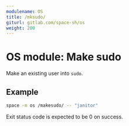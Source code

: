 ```yaml
---
modulename: OS
title: /mksudo/
giturl: gitlab.com/space-sh/os
weight: 200
---
```

# OS module: Make sudo

Make an existing user into `sudo`.


## Example

```sh
space -m os /makesudo/ -- "janitor"
```

Exit status code is expected to be 0 on success.
